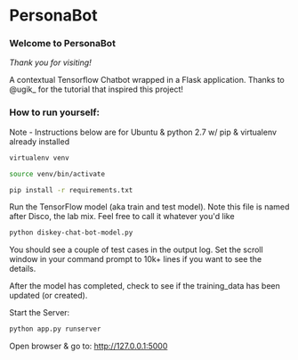 # PersonaBot
### Welcome to PersonaBot
*Thank you for visiting!*

A contextual Tensorflow Chatbot wrapped in a Flask application. Thanks to @ugik_ for the tutorial that inspired this project!



### How to run yourself: 

Note - Instructions below are for Ubuntu & python 2.7 w/ pip & virtualenv already installed
 
```bash
virtualenv venv

source venv/bin/activate

pip install -r requirements.txt
```

Run the TensorFlow model (aka train and test model). Note this file is named after Disco, the lab mix. Feel free to call it whatever you'd like
```bash
python diskey-chat-bot-model.py
```
You should see a couple of test cases in the output log. Set the scroll window in your command prompt to 10k+ lines if you want to see the details. 

After the model has completed, check to see if the training_data has been updated (or created). 

Start the Server:
```bash
python app.py runserver
```
Open browser & go to: http://127.0.0.1:5000


